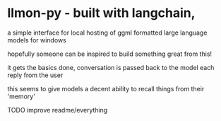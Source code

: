 # llmon-py - built with langchain, 
a simple interface for local hosting of ggml formatted large language models for windows

hopefully someone can be inspired to build something great from this! 

it gets the basics done, conversation is passed back to the model each reply from the user

this seems to give models a decent ability to recall things from their 'memory'

TODO improve readme/everything
